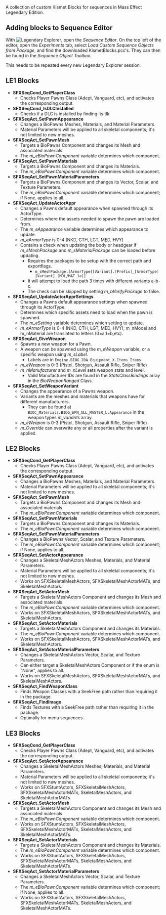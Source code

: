 A collection of custom Kismet Blocks for sequences in Mass Effect Legendary Edition.

## Adding blocks to Sequence Editor
With ![Legendary Explorer](https://github.com/ME3Tweaks/LegendaryExplorer), open the *Sequence Editor*. On the top left of the editor, open the *Experiments* tab, select *Load Custom Sequence Objects from Package*, and find the downloaded KismetBlocks.pcc's. They can then be found in the *Sequence Object Toolbox*.

This needs to be repeated every new Legendary Explorer session.

## LE1 Blocks
- **SFXSeqCond_GetPlayerClass**
    - Checks Player Pawns Class (Adept, Vanguard, etc), and activates the corresponding output.
- **SFXSeqCond_IsDLCInstalled**
    - Checks if a DLC is installed by finding its tlk.
- **SFXSeqAct_SetPawnAppearance**
    - Changes a BioPawns Meshes, Materials, and Material Parameters.
    - Material Parameters will be applied to all skeletal components; it's not limited to new meshes.
- **SFXSeqAct_SetPawnMesh**
    - Targets a BioPawns Component and changes its Mesh and associated materials.
	- The *m_eBioPawnComponent* variable determines which component.
- **SFXSeqAct_SetPawnMaterials**
    - Targets a BioPawns Component and changes its Materials.
	- The *m_eBioPawnComponent* variable determines which component.
- **SFXSeqAct_SetPawnMaterialParameters**
    - Targets a BioPawns Component and changes its Vector, Scalar, and Texture Parameters.
	- The *m_eBioPawnComponent* variable determines which component; if None, applies to all.
- **SFXSeqAct_UpdateActorAppr**
    - Changes a Pawns default appearance when spawned through its ActorType.
	- Determines where the assets needed to spawn the pawn are loaded from.
    - The *m_eAppearance* variable determines which appearance to update.
	- *m_eArmorType* is 0-4 (NKD, CTH, LGT, MED, HVY)
	- Contains a check when updating the body or headgear if *m_sMeshPackage* and *m_sMaterialPackage* can be loaded before updating.
	    - Requires the packages to be setup with the correct path and exportflags.
		    - `m_sMeshPackage.[ArmorType][Variant].[Prefix]_[ArmorType][Variant]_(MDL/MAT_1a)]`
		- It will attempt to load the path 3 times with different variants a-b-c.
	    - The check can be skipped by setting *m_bVerifyPackage* to false.
- **SFXSeqAct_UpdateActorApprSettings**
    - Changes a Pawns default appearance settings when spawned through its ActorType.
	- Determines which specific assets need to load when the pawn is spawned.
    - The *m_eSetting* variable determines which setting to update.
	- *m_eArmorType* is 0-4 (NKD, CTH, LGT, MED, HVY); m_nModel and m_nMaterial are translated to letters (0=a,1=b,etc).
- **SFXSeqAct_GiveWeapon**
    - Spawns a new weapon for a Pawn.
	- A weapon can be spawned using the *m_eWeapon* variable, or a specific weapon using *m_sLabel*.
	    - Labels are in `Engine.BIOG_2DA_Equipment_X.Items_Items`
    - *m_eWeapon* is 0-3 (Pistol, Shotgun, Assault Rifle, Sniper Rifle)
    - *m_nManufacturer* and *m_nLevel* sets weapon stats and level.
	    - Valid Manufacturer IDs are found in the *StatsClassBindings* array in the *BioWeaponRanged* Class.
- **SFXSeqAct_SetWeaponVariant**
    - Changes the appearance of a Pawns weapon.
	- Variants are the meshes and materials that weapons have for different manufacturers.
	    - They can be found at `BIOC_Materials.BIOG_WPN_ALL_MASTER_L.Appearance` in the weapon types *m_variants* array.
	- *m_eWeapon* is 0-3 (Pistol, Shotgun, Assault Rifle, Sniper Rifle)
	- *m_Override* can overwrite any or all properties after the variant is applied.
	
	
## LE2 Blocks
- **SFXSeqCond_GetPlayerClass**
    - Checks Player Pawns Class (Adept, Vanguard, etc), and activates the corresponding output.
- **SFXSeqAct_SetPawnAppearance**
    - Changes a BioPawns Meshes, Materials, and Material Parameters.
    - Material Parameters will be applied to all skeletal components; it's not limited to new meshes.
- **SFXSeqAct_SetPawnMesh**
    - Targets a BioPawns Component and changes its Mesh and associated materials.
    - The *m_eBioPawnComponent* variable determines which component.
- **SFXSeqAct_SetPawnMaterials**
    - Targets a BioPawns Component and changes its Materials.
    - The *m_eBioPawnComponent* variable determines which component.
- **SFXSeqAct_SetPawnMaterialParameters**
    - Changes a BioPawns Vector, Scalar, and Texture Parameters.
    - The *m_eBioPawnComponent* variable determines which component; if None, applies to all.
- **SFXSeqAct_SetActorAppearance**
    - Changes a SkeletalMeshActors Meshes, Materials, and Material Parameters.
    - Material Parameters will be applied to all skeletal components; it's not limited to new meshes.
	- Works on SFXSkeletalMeshActors, SFXSkeletalMeshActorMATs, and SkeletalMeshActors.
- **SFXSeqAct_SetActorMesh**
    - Targets a SkeletalMeshActors Component and changes its Mesh and associated materials.
    - The *m_eBioPawnComponent* variable determines which component.
	- Works on SFXSkeletalMeshActors, SFXSkeletalMeshActorMATs, and SkeletalMeshActors.
- **SFXSeqAct_SetActorMaterials**
    - Targets a SkeletalMeshActors Component and changes its Materials.
    - The *m_eBioPawnComponent* variable determines which component.
	- Works on SFXSkeletalMeshActors, SFXSkeletalMeshActorMATs, and SkeletalMeshActors.
- **SFXSeqAct_SetActorMaterialParameters**
    - Changes a SkeletalMeshActors Vector, Scalar, and Texture Parameters.
    - Can either target a SkeletalMeshActors Component or if the enum is "None", applies to all.
	- Works on SFXSkeletalMeshActors, SFXSkeletalMeshActorMATs, and SkeletalMeshActors.
- **SFXSeqAct_FindWeaponClass**
    - Finds Weapon Classes with a SeekFree path rather than requiring it in the package.
- **SFXSeqAct_FindImage**
    - Finds Textures with a SeekFree path rather than requiring it in the package.
    - Optimally for menu sequences.
    
## LE3 Blocks
- **SFXSeqCond_GetPlayerClass**
    - Checks Player Pawns Class (Adept, Vanguard, etc), and activates the corresponding output.
- **SFXSeqAct_SetActorAppearance**
    - Changes a SkeletalMeshActors Meshes, Materials, and Material Parameters.
    - Material Parameters will be applied to all skeletal components; it's not limited to new meshes.
	- Works on SFXStuntActors, SFXSkeletalMeshActors, SFXSkeletalMeshActorMATs, SkeletalMeshActors, and SkeletalMeshActorMATs.
- **SFXSeqAct_SetActorMesh**
    - Targets a SkeletalMeshActors Component and changes its Mesh and associated materials.
    - The *m_eBioPawnComponent* variable determines which component.
	- Works on SFXStuntActors, SFXSkeletalMeshActors, SFXSkeletalMeshActorMATs, SkeletalMeshActors, and SkeletalMeshActorMATs.
- **SFXSeqAct_SetActorMaterials**
    - Targets a SkeletalMeshActors Component and changes its Materials.
    - The *m_eBioPawnComponent* variable determines which component.
	- Works on SFXStuntActors, SFXSkeletalMeshActors, SFXSkeletalMeshActorMATs, SkeletalMeshActors, and SkeletalMeshActorMATs.
- **SFXSeqAct_SetActorMaterialParameters**
    - Changes a SkeletalMeshActors Vector, Scalar, and Texture Parameters.
    - The *m_eBioPawnComponent* variable determines which component; if None, applies to all.
	- Works on SFXStuntActors, SFXSkeletalMeshActors, SFXSkeletalMeshActorMATs, SkeletalMeshActors, and SkeletalMeshActorMATs.

  
